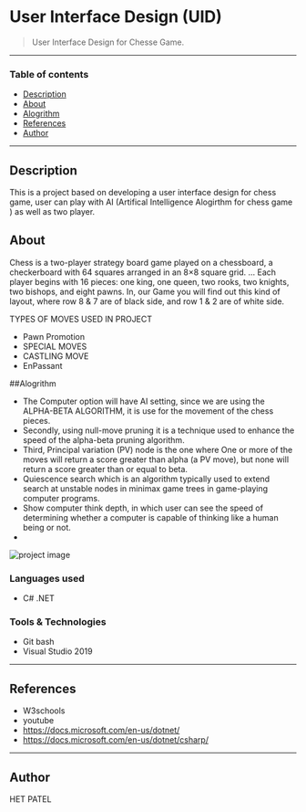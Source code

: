 # User Interface Design (UID)

> User Interface Design for Chesse Game.
---
### Table of contents

- [Description](#description)
- [About](#About)
- [Alogrithm](#Alogrithm)
- [References](#references)
- [Author](#author)

---

## Description

This is a project based on developing a user interface design for chess game, user can play with AI (Artifical Intelligence Alogirthm for chess game ) as well as two player.


## About

Chess is a two-player strategy board game played on a chessboard, a checkerboard with 64 squares arranged in an 8×8 square grid. ... Each player begins with 16 pieces:
one king, one queen, two rooks, two knights, two bishops, and eight pawns.
In, our Game you will find out this kind of layout, where row 8 & 7 are of black side, and row 1 & 2 are of white side.

TYPES OF MOVES USED IN PROJECT
- Pawn Promotion
- SPECIAL MOVES
- CASTLING MOVE
- EnPassant

##Alogrithm

- The Computer option will have AI setting, since we are using the ALPHA-BETA ALGORITHM, it is use for the movement of the chess pieces. 
- Secondly, using null-move pruning it is a technique used to enhance the speed of the alpha-beta pruning algorithm.
- Third, Principal variation (PV) node is the one where One or more of the moves will return a score greater than alpha (a PV move), but none will return a score greater than or equal to beta.
- Quiescence search which is an algorithm typically used to extend search at unstable nodes in minimax game trees in game-playing computer programs.
- Show computer think depth, in which user can see the speed of determining whether a computer is capable of thinking like a human being or not.
- 
![project image](images/chesse.jpg)
<!-- [Mini App Roadmap](https://docs.google.com/document/d/1TpHGnCcIn6bnD6QrYBVCE3Fy8hYhpX5EnLAdrxudBms/edit?usp=sharing)  -->

### Languages used
- C# .NET

### Tools & Technologies 
- Git bash
- Visual Studio 2019


---

## References
- W3schools
- youtube
- https://docs.microsoft.com/en-us/dotnet/    
- https://docs.microsoft.com/en-us/dotnet/csharp/ 


---

## Author

HET PATEL





